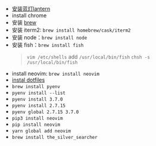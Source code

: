- [安装蓝灯lantern](https://github.com/getlantern/download/wiki)
- install chrome
- 安装 [ brew ](https://brew.sh)
- 安装 iterm2: `brew install homebrew/cask/iterm2`
- 安装 node：`brew install node`
- 安装 fish：`brew install fish`
  > `vim /etc/shells`
  > add `/usr/local/bin/fish`
  > `chsh -s /usr/local/bin/fish`
- install neovim: `brew install neovim`
- [instal dotfiles](https://github.com/iamcco/dotfiles)
- `brew install pyenv`
- `pyenv install --list`
- `pyenv install 3.7.0`
- `pyenv install 2.7.15`
- `pyenv global 2.7.15 3.7.0`
- `pip3 install neovim`
- `pip install neovim`
- `yarn global add neovim`
- `brew install the_silver_searcher`

